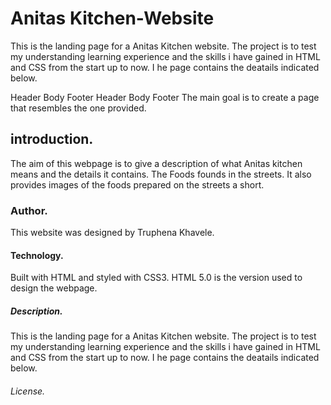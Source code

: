 # Anitas Kitchen-Website
This is the landing page for a Anitas Kitchen website. The project is to test my understanding learning experience and the skills i have gained  in HTML and CSS from the start up to now. I he page contains the deatails indicated below.

Header	Body	Footer
Header	Body	Footer
The main goal is to create a page that resembles the one provided.
## introduction.
The aim of this webpage is to give a description of what Anitas kitchen  means and the details it contains.
The Foods founds in the streets.
It also provides images of the foods prepared on the streets a short.
### Author.
This website was designed by Truphena Khavele.
#### Technology.
Built with HTML and styled with CSS3.
HTML 5.0 is the version used to design the webpage.
##### Description.
This is the landing page for a Anitas Kitchen website. The project is to test my understanding learning experience and the skills i have gained  in HTML and CSS from the start up to now. I he page contains the deatails indicated below.
###### License.
